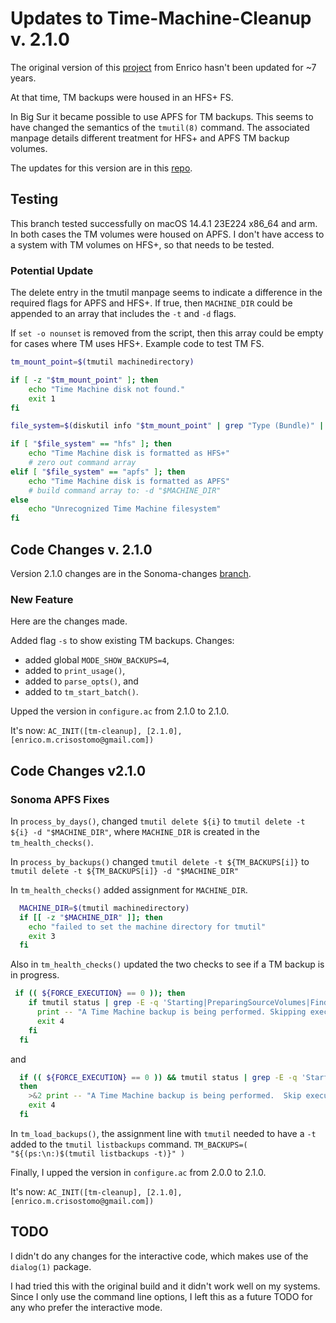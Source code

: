 # Updates to Time-Machine-Cleanup v. 2.1.0

The original version of this [project](https://github.com/emcrisostomo/Time-Machine-Cleanup) from Enrico hasn't been updated for ~7 years.

At that time, TM backups were housed in an HFS+ FS. 

In Big Sur it became possible to use APFS for TM backups. This seems to have changed the semantics of the `tmutil(8)` command. The associated manpage details different treatment for HFS+ and APFS TM backup volumes.

The updates for this version are in this [repo](https://github.com/rprimmer/Time-Machine-Cleanup/tree/Sonoma-changes).

## Testing

This branch tested successfully on macOS 14.4.1 23E224 x86_64 and arm. In both cases the TM volumes were housed on APFS.
I don't have access to a system with TM volumes on HFS+, so that needs to be tested.

### Potential Update

The delete entry in the tmutil manpage seems to indicate a difference in the required flags for APFS and HFS+. If true, then `MACHINE_DIR` could be appended to an array that includes the `-t` and `-d` flags.

If `set -o nounset` is removed from the script, then this array could be empty for cases where TM uses HFS+. Example code to test TM FS.

```zsh
tm_mount_point=$(tmutil machinedirectory)

if [ -z "$tm_mount_point" ]; then
    echo "Time Machine disk not found."
    exit 1
fi

file_system=$(diskutil info "$tm_mount_point" | grep "Type (Bundle)" | awk '{print $NF}')

if [ "$file_system" == "hfs" ]; then
    echo "Time Machine disk is formatted as HFS+"
    # zero out command array
elif [ "$file_system" == "apfs" ]; then
    echo "Time Machine disk is formatted as APFS"
    # build command array to: -d "$MACHINE_DIR"
else
    echo "Unrecognized Time Machine filesystem"
fi
```

## Code Changes v. 2.1.0

Version 2.1.0 changes are in the Sonoma-changes [branch](https://github.com/rprimmer/Time-Machine-Cleanup/tree/Sonoma-changes).

### New Feature

Here are the changes made.

Added flag `-s` to show existing TM backups. Changes:

* added global `MODE_SHOW_BACKUPS=4`,
* added to `print_usage()`,
* added to `parse_opts()`, and
* added to `tm_start_batch()`.

Upped the version in `configure.ac` from 2.1.0 to 2.1.0.

It's now: `AC_INIT([tm-cleanup], [2.1.0], [enrico.m.crisostomo@gmail.com])`

## Code Changes v2.1.0

### Sonoma APFS Fixes

In `process_by_days()`, changed `tmutil delete ${i}` to `tmutil delete -t ${i} -d "$MACHINE_DIR"`, where `MACHINE_DIR` is created in the `tm_health_checks()`.

In `process_by_backups()` changed `tmutil delete -t ${TM_BACKUPS[i]}` to `tmutil delete -t ${TM_BACKUPS[i]} -d "$MACHINE_DIR"`

In `tm_health_checks()` added assignment for `MACHINE_DIR`.

```zsh
  MACHINE_DIR=$(tmutil machinedirectory)
  if [[ -z "$MACHINE_DIR" ]]; then
    echo "failed to set the machine directory for tmutil"
    exit 3
  fi
```

Also in `tm_health_checks()` updated the two checks to see if a TM backup is in progress.

```zsh
 if (( ${FORCE_EXECUTION} == 0 )); then
    if tmutil status | grep -E -q 'Starting|PreparingSourceVolumes|FindingChanges|Copying|ThinningPostBackup'; then
      print -- "A Time Machine backup is being performed. Skipping execution." >&2
      exit 4
    fi
  fi
```
and

```zsh
  if (( ${FORCE_EXECUTION} == 0 )) && tmutil status | grep -E -q 'Starting|PreparingSourceVolumes|FindingChanges|Copying|ThinningPostBackup';
  then
    >&2 print -- "A Time Machine backup is being performed.  Skip execution."
    exit 4
  fi
```

In `tm_load_backups()`, the assignment line with `tmutil` needed to have a `-t` added to the `tmutil listbackups` command.
`TM_BACKUPS=( "${(ps:\n:)$(tmutil listbackups -t)}" )`

Finally, I upped the version in `configure.ac` from 2.0.0 to 2.1.0.

It's now: `AC_INIT([tm-cleanup], [2.1.0], [enrico.m.crisostomo@gmail.com])`

## TODO

I didn't do any changes for the interactive code, which makes use of the `dialog(1)` package.

I had tried this with the original build and it didn't work well on my systems. Since I only use the command line options, I left this as a future TODO for any who prefer the interactive mode.
